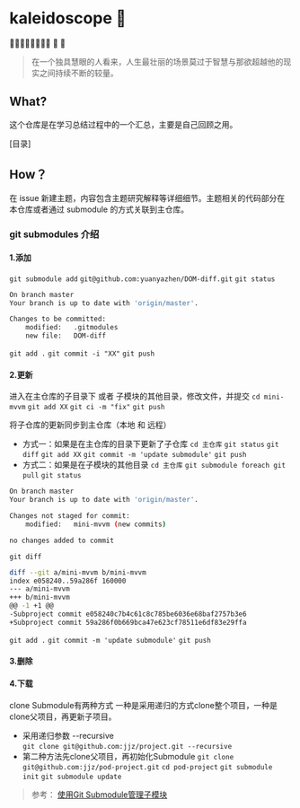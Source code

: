 # kaleidoscope 🙇‍
🤗🦑😋👨‍💻🐞🌸🐍 🦎 🦖

> 在一个独具慧眼的人看来，人生最壮丽的场景莫过于智慧与那欲超越他的现实之间持续不断的较量。

## What?
这个仓库是在学习总结过程中的一个汇总，主要是自己回顾之用。

[目录]

## How？
在 issue 新建主题，内容包含主题研究解释等详细细节。主题相关的代码部分在本仓库或者通过 submodule 的方式关联到主仓库。

### git submodules 介绍

#### 1.添加
`git submodule add`
`git@github.com:yuanyazhen/DOM-diff.git`
`git status`
```bash
On branch master
Your branch is up to date with 'origin/master'.

Changes to be committed:
	modified:   .gitmodules
	new file:   DOM-diff
```
`git add .`
`git commit -i "XX"`
`git push`
#### 2.更新
进入在主仓库的子目录下 或者 子模块的其他目录，修改文件，并提交
`cd mini-mvvm`
`git add XX`
`git ci -m "fix"`
`git push`

将子仓库的更新同步到主仓库（本地 和 远程）
- 方式一：如果是在主仓库的目录下更新了子仓库
`cd 主仓库`
`git status`
`git diff`
`git add XX`
`git commit -m 'update submodule'`
`git push`
- 方式二：如果是在子模块的其他目录
`cd 主仓库`
`git submodule foreach git pull`
`git status`
```bash
On branch master
Your branch is up to date with 'origin/master'.

Changes not staged for commit:
	modified:   mini-mvvm (new commits)

no changes added to commit
```
`git diff`
```bash
diff --git a/mini-mvvm b/mini-mvvm
index e058240..59a286f 160000
--- a/mini-mvvm
+++ b/mini-mvvm
@@ -1 +1 @@
-Subproject commit e058240c7b4c61c8c785be6036e68baf2757b3e6
+Subproject commit 59a286f0b669bca47e623cf78511e6df83e29ffa
```
`git add .`
`git commit -m 'update submodule'`
`git push`

#### 3.删除

#### 4.下载
clone Submodule有两种方式 一种是采用递归的方式clone整个项目，一种是clone父项目，再更新子项目。

- 采用递归参数 --recursive  
`git clone git@github.com:jjz/project.git --recursive`
- 第二种方法先clone父项目，再初始化Submodule
`git clone git@github.com:jjz/pod-project.git`
`cd pod-project`
`git submodule init`
`git submodule update`

> 参考：
> [使用Git Submodule管理子模块](https://segmentfault.com/a/1190000003076028)

